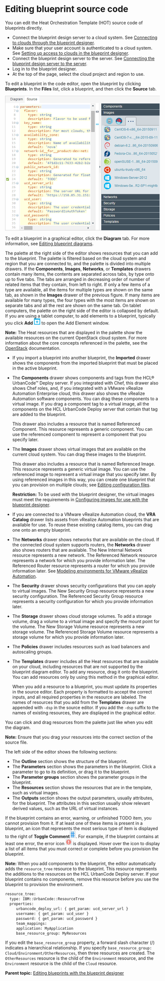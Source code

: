 # Editing blueprint source code

You can edit the Heat Orchestration Template \(HOT\) source code of blueprints directly.

-   Connect the blueprint design server to a cloud system. See [Connecting to clouds through the blueprint designer](security_cloud_connection.md).
-   Make sure that your user account is authenticated to a cloud system. See [Setting up access to clouds in the blueprint designer](../../com.ibm.udeploy.admin.doc/topics/security_auth_bds.md).
-   Connect the blueprint design server to the server. See [Connecting the blueprint design server to the server](../../com.ibm.udeploy.doc/topics/ucdp_integrate.md).
-   Log in to the blueprint designer.
-   At the top of the page, select the cloud project and region to use.

To edit a blueprint in the code editor, open the blueprint by clicking **Blueprints**. In the **Files** list, click a blueprint, and then click the **Source** tab.

![Source mode of blueprint editor.](../images/blueprint_source.gif)

To edit a blueprint in a graphical editor, click the **Diagram** tab. For more information, see [Editing blueprint diagrams](blueprint_diagram.md).

The palette at the right side of the editor shows resources that you can add to the blueprint. The palette is filtered based on the cloud system and region that you are connected to, and the palette is divided into multiple drawers. If the **Components**, **Images**, **Networks**, or **Templates** drawers contain many items, the contents are separated across tabs, by type onto up to five tabs. The tabs are arranged in decreasing order of number of related items that they contain, from left to right. If only a few items of a type are available, all the items for multiple types are shown on the same tab, as shown in the **Images** drawer of the previous figure. If many items are available for many types, the four types with the most items are shown on separate tabs and all the rest are shown on the same tab. On tablet computers, the palette on the right side of the editor is collapsed by default. If you are using a tablet computer, to add elements to a blueprint, typically you click **Add** ![](../images/icons/add_resource.gif) to open the Add Element window.

**Note:** The Heat resources that are displayed in the palette show the available resources on the current OpenStack cloud system. For more information about the core concepts referenced in the palette, see the [OpenStack](https://docs.openstack.org) documentation.

-   If you import a blueprint into another blueprint, the **Imported** drawer shows the components from the imported blueprint that must be placed in the active blueprint.
-   The **Components** drawer shows components and tags from the HCL® UrbanCode™ Deploy server. If you integrated with Chef, this drawer also shows Chef roles, and, if you integrated with a VMware vRealize Automation Enterprise cloud, this drawer also shows the vRealize Automation software components. You can drag these components to a virtual image. If you drag a component tag to a virtual image, all the components on the HCL UrbanCode Deploy server that contain that tag are added to the blueprint.

    This drawer also includes a resource that is named Referenced Component. This resource represents a generic component. You can use the referenced component to represent a component that you specify later.

-   The **Images** drawer shows virtual images that are available on the current cloud system. You can drag these images to the blueprint.

    This drawer also includes a resource that is named Referenced Image. This resource represents a generic virtual image. You can use the referenced image to represent a virtual image that you specify later. By using referenced images in this way, you can create one blueprint that you can provision on multiple clouds; see [Editing configuration files](blueprint_configs.md).

    **Restriction:** To be used with the blueprint designer, the virtual images must meet the requirements in [Configuring images for use with the blueprint designer](cloud_connect_vm_requirements.md).

-   If you are connected to a VMware vRealize Automation cloud, the **VRA Catalog** drawer lists assets from vRealize Automation blueprints that are available for use. To reuse these existing catalog items, you can drag one onto an empty blueprint.
-   The **Networks** drawer shows networks that are available on the cloud. If the connected cloud system supports routers, the **Networks** drawer also shows routers that are available. The New Internal Network resource represents a new network. The Referenced Network resource represents a network for which you provide information later. The Referenced Router resource represents a router for which you provide information later. See [Modeling environments for VMware vRealize Automation](blueprint_edit_vra.md#).
-   The **Security** drawer shows security configurations that you can apply to virtual images. The New Security Group resource represents a new security configuration. The Referenced Security Group resource represents a security configuration for which you provide information later.
-   The **Storage** drawer shows cloud storage volumes. To add a storage volume, drag a volume to a virtual image and specify the mount point for the volume. The New Storage Volume resource represents a new storage volume. The Referenced Storage Volume resource represents a storage volume for which you provide information later.
-   The **Policies** drawer includes resources such as load balancers and autoscaling groups.
-   The **Templates** drawer includes all the Heat resources that are available on your cloud, including resources that are not supported by the blueprint diagram editor. To add any resource, drag it onto the blueprint. You can add resources only by using this method in the graphical editor.

    When you add a resource to a blueprint, you must update its properties in the source editor. Each property is formatted to accept the correct inputs, and all required properties in the resource are labeled. The names of resources that you add from the **Templates** drawer are appended with `-dsp` in the source editor. If you add the `-dsp` suffix to the names of existing resources, they are displayed in the graphical editor.


You can click and drag resources from the palette just like when you edit the diagram.

**Note:** Ensure that you drag your resources into the correct section of the source file.

The left side of the editor shows the following sections:

-   The **Outline** section shows the structure of the blueprint.
-   The **Parameters** section shows the parameters in the blueprint. Click a parameter to go to its definition, or drag it to the blueprint.
-   The **Parameter groups** section shows the parameter groups in the blueprint.
-   The **Resources** section shows the resources that are in the template, such as virtual images.
-   The **Outputs** section shows the output parameters, usually attributes, for the blueprint. The attributes in this section usually show relevant derived values, such as the URL of virtual instances.

If the blueprint contains an error, warning, or unfinished TODO item, you cannot provision from it. If at least one of these items is present in a blueprint, an icon that represents the most serious type of item is displayed to the right of **Toggle Comment**![](../images/icons/toggle_comment.gif). For example, if the blueprint contains at least one error, the error icon ![](../images/icons/error.gif) is displayed. Hover over the icon to display a list of all items that you must correct or complete before you provision the blueprint.

**Note:** When you add components to the blueprint, the editor automatically adds the `resource_tree` resource to the blueprint. This resource represents the additions to the resources on the HCL UrbanCode Deploy server. If your blueprint contains no components, remove this resource before you use the blueprint to provision the environment.

```
resource_tree:
  type: IBM::UrbanCode::ResourceTree
  properties: 
     urbancode_deploy_url: { get_param: ucd_server_url }
     username: { get_param: ucd_user }
     password: { get_param: ucd_password }
     team_mappings: 
     application: MyApplication
     base_resource_group: MyResources
```

If you edit the `base_resource_group` property, a forward slash character \(/\) indicates a hierarchical relationship. If you specify `base_resource_group: Cloud/Environment/OtherResources`, then three resources are created. The `OtherResources` resource is the child of the `Environment` resource, and the `Environment` resource is the child of the `Cloud` resource.

**Parent topic:** [Editing blueprints with the blueprint designer](../../com.ibm.edt.doc/topics/blueprint_create.md)

